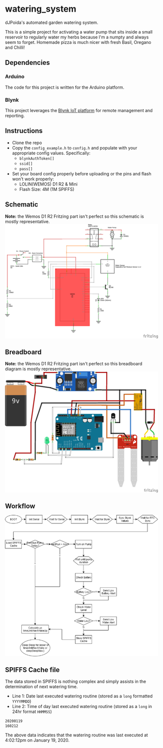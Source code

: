 # watering_system
dJPoida's automated garden watering system.

This is a simple project for activating a water pump that sits inside a small reservoir to regularly water my herbs because I'm a numpty and always seem to forget. Homemade pizza is much nicer with fresh Basil, Oregano and Chilli!

## Dependencies
### Arduino
The code for this project is written for the Arduino platform.
### Blynk
This project leverages the [Blynk IoT platform](https://blynk.io/) for remote management and reporting.

## Instructions
- Clone the repo
- Copy the `config_example.h` to `config.h` and populate with your appropriate config values. Specifically:
    - `blynkAuthToken[]`
    - `ssid[]`
    - `pass[]`
- Set your board config properly before uploading or the pins and flash won't work properly: 
    - LOLIN(WEMOS) D1 R2 & Mini
    - Flash Size: 4M (1M SPIFFS)

## Schematic
**Note:** the Wemos D1 R2 Fritzing part isn't perfect so this schematic is mostly representative.
![Schematic](https://github.com/dJPoida/watering_system/blob/master/designs/circuit%20design%20v1.0_schem.png)

## Breadboard
**Note:** the Wemos D1 R2 Fritzing part isn't perfect so this breadboard diagram is mostly representative.
![Breadboard](https://github.com/dJPoida/watering_system/blob/master/designs/circuit%20design%20v1.0_bb.png)

## Workflow
![Workflow](https://github.com/dJPoida/watering_system/blob/master/designs/workflow.png)

## SPIFFS Cache file
The data stored in SPIFFS is nothing complex and simply assists in the determination of next watering time.

- Line 1: Date last executed watering routine (stored as a `long` formatted `YYYYMMDD`)
- Line 2: Time of day last executed watering routine (stored as a `long` in 24hr format `HHMMSS`)
```
20200119
160212
```
The above data indicates that the watering routine was last executed at 4:02:12pm on January 19, 2020.